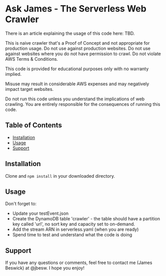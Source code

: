 # Ask James - The Serverless Web Crawler

There is an article explaining the usage of this code here: TBD.

This is naive crawler that's a Proof of Concept and not appropriate for production usage. Do not use against production websites. Do not use against websites where you do not have permission to crawl. Do not violate AWS Terms & Conditions.

This code is provided for educational purposes only with no warranty implied. 

Misuse may result in considerable AWS expenses and may negatively impact target websites.

Do not run this code unless you understand the implications of web crawling. You are entirely responsible for the consequences of running this code.

## Table of Contents

- [Installation](#installation)
- [Usage](#usage)
- [Support](#support)

## Installation

Clone and ```npm install``` in your downloaded directory.

## Usage

Don't forget to:

- Update your testEvent.json
- Create the DynamoDB table 'crawler' - the table should have a partition key called 'url', no sort key and capacity set to on-demand.
- Add the stream ARN in serverless.yaml (when you are ready)
- Spend time to test and understand what the code is doing

## Support

If you have any questions or comments, feel free to contact me (James Beswick) at @jbesw. I hope you enjoy!

